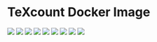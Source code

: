 # TeXcount Docker Image

[![](https://img.shields.io/docker/pulls/jnonino/texcount)](https://hub.docker.com/r/jnonino/texcount/)
[![](hhttps://img.shields.io/docker/build/jnonino/texcount)](https://hub.docker.com/r/jnonino/texcount/)
[![](https://img.shields.io/docker/automated/jnonino/texcount)](https://hub.docker.com/r/jnonino/texcount/)
[![](https://img.shields.io/docker/stars/jnonino/texcount)](https://hub.docker.com/r/jnonino/texcount/)
[![](https://img.shields.io/github/license/jnonino/texcount-docker-image)](https://github.com/jnonino/texcount-docker-image)
[![](https://img.shields.io/github/issues/jnonino/texcount-docker-image)](https://github.com/jnonino/texcount-docker-image)
[![](https://img.shields.io/github/issues-closed/jnonino/texcount-docker-image)](https://github.com/jnonino/texcount-docker-image)
[![](https://img.shields.io/github/languages/code-size/jnonino/texcount-docker-image)](https://github.com/jnonino/texcount-docker-image)
[![](https://img.shields.io/github/repo-size/jnonino/texcount-docker-image)](https://github.com/jnonino/texcount-docker-image)
